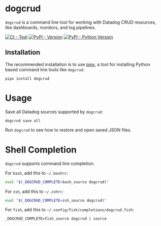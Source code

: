 # dogcrud

`dogcrud` is a command line tool for working with Datadog CRUD resources, like
dashboards, monitors, and log pipelines.

[![CI - Test](https://github.com/drichardson/dogcrud/actions/workflows/ci.yaml/badge.svg)](https://github.com/drichardson/dogcrud/actions/workflows/ci.yaml)
[![PyPI - Version](https://img.shields.io/pypi/v/dogcrud.svg)](https://pypi.org/project/dogcrud)
[![PyPI - Python Version](https://img.shields.io/pypi/pyversions/dogcrud.svg)](https://pypi.org/project/dogcrud)


## Installation

The recommended installation is to use [pipx](https://pipx.pypa.io/stable/), a tool
for installing Python based command line tools like `dogcrud`.

```console
pipx install dogcrud
```

# Usage

Save all Datadog sources supported by `dogcrud`:

```console
dogcrud save all
```

Run `dogcrud` to see how to restore and open saved JSON files.

# Shell Completion

`dogcrud` supports command line completion.

For `bash`, add this to `~/.bashrc`:

```bash
eval "$(_DOGCRUD_COMPLETE=bash_source dogcrud)"
```

For `zsh`, add this to `~/.zshrc`:

```zsh
eval "$(_DOGCRUD_COMPLETE=zsh_source dogcrud)"
```

For `fish`, add this to `~/.config/fish/completions/dogcrud.fish`:

```fish
_DOGCRUD_COMPLETE=fish_source dogcrud | source
```
